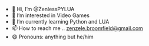 - 👋 Hi, I’m @ZenlessPYLUA
- 👀 I’m interested in Video Games
- 🌱 I’m currently learning Python and LUA
- 📫 How to reach me .. zenzele.broomfield@gmail.com
- 😄 Pronouns: anything but he/him
<!---
ZenlessPYLUA/ZenlessPYLUA is a ✨ special ✨ repository because its `README.md` (this file) appears on your GitHub profile.
You can click the Preview link to take a look at your changes.
--->
